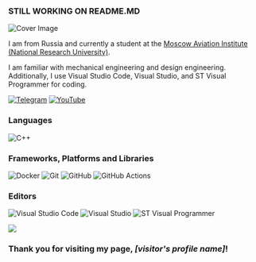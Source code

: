 ### STILL WORKING ON README.MD

<picture>
  <source media="(prefers-color-scheme: dark)" srcset="https://via.placeholder.com/800x200.png?text=real+slim+shady&bg=00000000">
  <img alt="Cover Image" src="https://via.placeholder.com/800x200.png?text=Why+are+you+using+LIGHT+MODE&bg=00000000">
</picture>

I am from Russia and currently a student at the [Moscow Aviation Institute (National Research University)](https://mai.ru/).

I am familiar with mechanical engineering and design engineering. Additionally, I use Visual Studio Code, Visual Studio, and ST Visual Programmer for coding.

[![Telegram](https://img.shields.io/badge/Telegram-2CA5E0?style=for-the-badge&logo=telegram&logoColor=white)](https://t.me/teabag_exe)
[![YouTube](https://img.shields.io/badge/YouTube-%23FF0000.svg?style=for-the-badge&logo=YouTube&logoColor=white)](https://www.youtube.com/@teabag_exe)

### Languages
![C++](https://img.shields.io/badge/c++-%2300599C.svg?style=for-the-badge&logo=c%2B%2B&logoColor=white)

### Frameworks, Platforms and Libraries

![Docker](https://img.shields.io/badge/docker-%230db7ed.svg?style=for-the-badge&logo=docker&logoColor=white)
![Git](https://img.shields.io/badge/git-%23F05033.svg?style=for-the-badge&logo=git&logoColor=white)
![GitHub](https://img.shields.io/badge/github-%23121011.svg?style=for-the-badge&logo=github&logoColor=white)
![GitHub Actions](https://img.shields.io/badge/github%20actions-%232671E5.svg?style=for-the-badge&logo=githubactions&logoColor=white)

### Editors

![Visual Studio Code](https://img.shields.io/badge/Visual%20Studio%20Code-0078d7.svg?style=for-the-badge&logo=visual-studio-code&logoColor=white)
![Visual Studio](https://img.shields.io/badge/Visual%20Studio-5C2D91.svg?style=for-the-badge&logo=visual-studio&logoColor=white)
![ST Visual Programmer](https://img.shields.io/badge/ST%20Visual%20Programmer-03234B.svg?style=for-the-badge&logo=stmicroelectronics&logoColor=white)

<!--END_SECTION:waka-->

![](https://komarev.com/ghpvc/?username=httpsTeabagexe&style=flat-square)

### Thank you for visiting my page, _[visitor's profile name]_!
